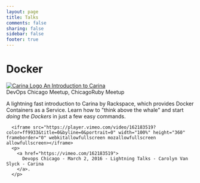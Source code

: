 ```yaml
---
layout: page
title: Talks
comments: false
sharing: false
sidebar: false
footer: true
---
```


<!-- This page should be copied to github.com/carolynvs/talk/index.html after being generated -->

# Docker

<div class="projects">
  <div class="project">
      <div class="title">
          <a href="/talk/carina/lightning/">
              <img src="{{root_url}}/images/carina.png" alt="Carina Logo" title="An Introduction to Carina"/>
              An Introduction to Carina
          </a>
      </div>
      <div class="locations">DevOps Chicago Meetup, ChicagoRuby Meetup</div>
      <p class="description">A lightning fast introduction to Carina by Rackspace, which provides Docker Containers as a Service. Learn how to "think above the whale" and start <em>doing the Dockers</em> in just a few easy commands.</p>

      <iframe src="https://player.vimeo.com/video/162183519?color=ff9933&title=0&byline=0&portrait=0" width="100%" height="360" frameborder="0" webkitallowfullscreen mozallowfullscreen allowfullscreen></iframe>
      <p>
        <a href="https://vimeo.com/162183519">
          Devops Chicago - March 2, 2016 - Lightning Talks - Carolyn Van Slyck - Carina
        </a>.
      </p>
  </div>
</div>
